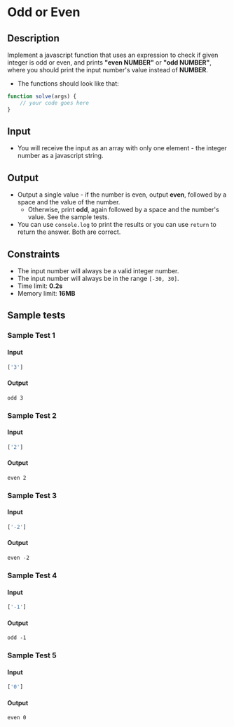 # Odd or Even

## Description
Implement a javascript function that uses an expression to check if
given integer is odd or even, and prints **"even NUMBER"** or **"odd NUMBER"**, where you should print the input number's value instead of **NUMBER**.

- The functions should look like that:

```js
function solve(args) {
    // your code goes here
}
```

## Input
- You will receive the input as an array with only one element - the integer number as a javascript string.

## Output
- Output a single value - if the number is even, output **even**, followed by a space and the value of the number.
  - Otherwise, print **odd**, again followed by a space and the number's value. See the sample tests.
- You can use `console.log` to print the results or you can use `return` to return the answer. Both are correct.

## Constraints
- The input number will always be a valid integer number.
- The input number will always be in the range `[-30, 30]`.
- Time limit: **0.2s**
- Memory limit: **16MB**

## Sample tests

### Sample Test 1

#### Input
```js
['3']
```

#### Output
```
odd 3
```

### Sample Test 2

#### Input
```js
['2']
```

#### Output
```
even 2
```

### Sample Test 3

#### Input
```js
['-2']
```

#### Output
```
even -2
```

### Sample Test 4

#### Input
```js
['-1']
```

#### Output
```
odd -1
```

### Sample Test 5

#### Input
```js
['0']
```

#### Output
```
even 0
```
